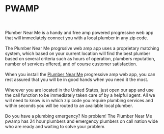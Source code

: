 # PWAMP
</br>
</br>
Plumber Near Me is a handy and free amp powered progressive web app that will immediately connect you with a local plumber in any zip code. 
</br>
</br>
The Plumber Near Me progrssive web amp app uses a proprietary matching system, which based on your current location will find the best plumber based on several criteria such as hours of operation, plumbers reputation, number of services offered, and of course customer satisfaction.
</br>
</br>
When you install the <a href="https://www.drpipes.com">Plumber Near Me</a> progressive amp web app, you can rest assured that you will be in good hands when you need it the most. 
</br>
</br>
Wherever you are located in the United States, just open our app and use the call function to be immediately taken care of by a helpful agent. All we will need to know is in which zip code you require plumbing services and within seconds you will be routed to an available local plumber.
</br>
</br>
Do you have a plumbing emergency? No problem! The Plumber Near Me pwamp has 24 hour plumbers and emergency plumbers on call nation wide who are ready and waiting to solve your problem.
